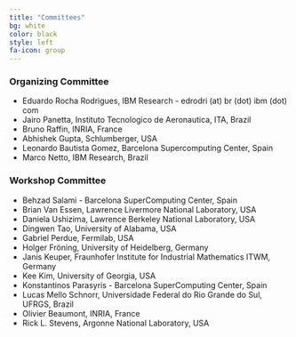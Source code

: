 ```yaml
---
title: "Committees"
bg: white
color: black
style: left
fa-icon: group
---
```


### Organizing Committee
- Eduardo Rocha Rodrigues, IBM Research - edrodri (at) br (dot) ibm (dot) com
- Jairo Panetta, Instituto Tecnologico de Aeronautica, ITA, Brazil
- Bruno Raffin, INRIA, France
- Abhishek Gupta, Schlumberger, USA
- Leonardo Bautista Gomez, Barcelona Supercomputing Center, Spain
- Marco Netto, IBM Research, Brazil

### Workshop Committee

- Behzad Salami - Barcelona SuperComputing Center, Spain
- Brian Van Essen, Lawrence Livermore National Laboratory, USA
- Daniela Ushizima, Lawrence Berkeley National Laboratory, USA
- Dingwen Tao, University of Alabama, USA
- Gabriel Perdue, Fermilab, USA
- Holger Fröning, University of Heidelberg, Germany
- Janis Keuper, Fraunhofer Institute for Industrial Mathematics ITWM, Germany
- Kee Kim, University of Georgia, USA
- Konstantinos Parasyris - Barcelona SuperComputing Center, Spain
- Lucas Mello Schnorr, Universidade Federal do Rio Grande do Sul, UFRGS, Brazil
- Olivier Beaumont, INRIA, France
- Rick L. Stevens, Argonne National Laboratory, USA
